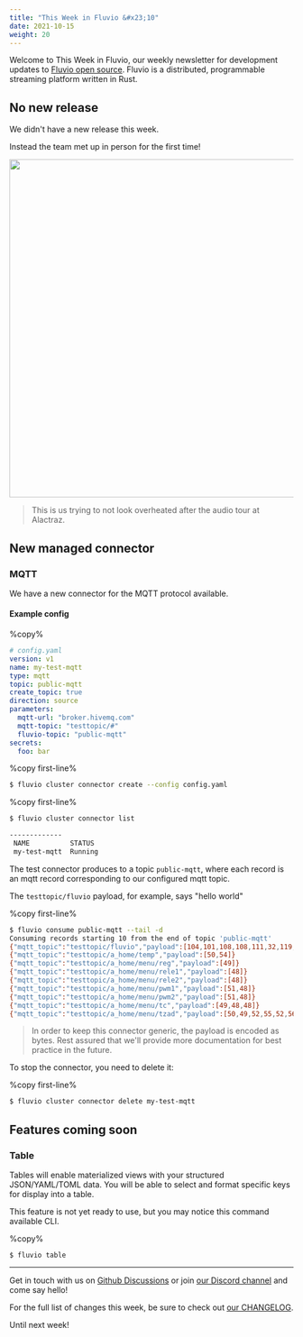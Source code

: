 ```yaml
---
title: "This Week in Fluvio &#x23;10"
date: 2021-10-15
weight: 20
---
```

Welcome to This Week in Fluvio, our weekly newsletter
for development updates to [Fluvio open source]. Fluvio is a distributed,
programmable streaming platform written in Rust.

## No new release

We didn't have a new release this week.

Instead the team met up in person for the first time!

<img src="/news/images/0010/team-at-alcatraz.jpg" style="width:600px" />

> This is us trying to not look overheated after the audio tour at Alactraz.

## New managed connector
### MQTT
We have a new connector for the MQTT protocol available.

#### Example config

%copy%

```yaml
# config.yaml
version: v1
name: my-test-mqtt
type: mqtt
topic: public-mqtt
create_topic: true
direction: source
parameters:
  mqtt-url: "broker.hivemq.com"
  mqtt-topic: "testtopic/#"
  fluvio-topic: "public-mqtt"
secrets:
  foo: bar
```


%copy first-line%

```bash
$ fluvio cluster connector create --config config.yaml
```

%copy first-line%

```bash
$ fluvio cluster connector list

-------------
 NAME          STATUS 
 my-test-mqtt  Running
```

The test connector produces to a topic `public-mqtt`, where each record is an mqtt record corresponding to our configured mqtt topic.

The `testtopic/fluvio` payload, for example, says "hello world"

%copy first-line%

```bash
$ fluvio consume public-mqtt --tail -d
Consuming records starting 10 from the end of topic 'public-mqtt'
{"mqtt_topic":"testtopic/fluvio","payload":[104,101,108,108,111,32,119,111,114,108,100]}
{"mqtt_topic":"testtopic/a_home/temp","payload":[50,54]}
{"mqtt_topic":"testtopic/a_home/menu/reg","payload":[49]}
{"mqtt_topic":"testtopic/a_home/menu/rele1","payload":[48]}
{"mqtt_topic":"testtopic/a_home/menu/rele2","payload":[48]}
{"mqtt_topic":"testtopic/a_home/menu/pwm1","payload":[51,48]}
{"mqtt_topic":"testtopic/a_home/menu/pwm2","payload":[51,48]}
{"mqtt_topic":"testtopic/a_home/menu/tc","payload":[49,48,48]}
{"mqtt_topic":"testtopic/a_home/menu/tzad","payload":[50,49,52,55,52,56,51,54,52,55]}
```

> In order to keep this connector generic, the payload is encoded as bytes.
> Rest assured that we'll provide more documentation for best practice in the future.

To stop the connector, you need to delete it:

%copy first-line%

```bash
$ fluvio cluster connector delete my-test-mqtt
```

## Features coming soon

### Table

Tables will enable materialized views with your structured JSON/YAML/TOML data. You will be able to select and format specific keys for display into a table.

This feature is not yet ready to use, but you may notice this command available CLI.

%copy%
```shell
$ fluvio table
```

---

Get in touch with us on [Github Discussions] or join [our Discord channel] and come say hello!

For the full list of changes this week, be sure to check out [our CHANGELOG].

Until next week!

[Fluvio open source]: https://github.com/infinyon/fluvio
[our CHANGELOG]: https://github.com/infinyon/fluvio/blob/master/CHANGELOG.md
[our Discord channel]: https://discordapp.com/invite/bBG2dTz
[Github Discussions]: https://github.com/infinyon/fluvio/discussions
[connectors]: /connectors